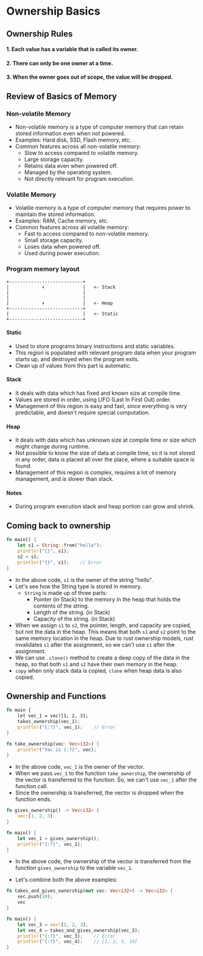 # Ownership Basics

## Ownership Rules
#### 1. Each value has a variable that is called its owner.
#### 2. There can only be one owner at a time.
#### 3. When the owner goes out of scope, the value will be dropped.

## Review of Basics of Memory
### Non-volatile Memory
- Non-volatile memory is a type of computer memory that can retain stored information even when not powered.
- Examples: Hard disk, SSD, Flash memory, etc.
- Common features across all non-volatile memory:
  - Slow to access compared to volatile memory.
  - Large storage capacity.
  - Retains data even when powered off.
  - Managed by the operating system.
  - Not directly relevant for program execution.

### Volatile Memory
- Volatile memory is a type of computer memory that requires power to maintain the stored information.
- Examples: RAM, Cache memory, etc.
- Common features across all volatile memory:
  - Fast to access compared to non-volatile memory.
  - Small storage capacity.
  - Loses data when powered off.
  - Used during power execution.

### Program memory layout
```
+---------------------------+
|            ⬇️              |   <- Stack
|                           |
|                           |   
|            ⬆️              |   <- Heap
+---------------------------+
|                           |   <- Static
+---------------------------+
```

#### Static
- Used to store programs binary instructions and static variables.
- This region is populated with relevant program data when your program starts up, and destroyed when the program exits.
- Clean up of values from this part is automatic.

#### Stack
- It deals with data which has fixed and known size at compile time.
- Values are stored in order, using LIFO (Last In First Out) order.
- Management of this region is easy and fast, since everything is very predictable, and doesn't require special computation.

#### Heap
- It deals with data which has unknown size at compile time or size which might change during runtime.
- Not possible to know the size of data at compile time, so it is not stored in any order, data is placed all over the place, where a suitable space is found.
- Management of this region is complex, requires a lot of memory management, and is slower than stack.

#### Notes
- During program execution stack and heap portion can grow and shrink.


## Coming back to ownership
```rust
fn main() {
    let s1 = String::from("hello");
    println!("{}", s1);
    s2 = s1;
    println!("{}", s1);    // Error
}
```
- In the above code, `s1` is the owner of the string "hello".
- Let's see how the String type is stored in memory.
    - `String` is made up of three parts:
        - Pointer (in Stack) to the memory in the heap that holds the contents of the string.
        - Length of the string. (in Stack)
        - Capacity of the string. (in Stack)
- When we assign `s1` to `s2`, the pointer, length, and capacity are copied, but not the data in the heap. This means that both `s1` and `s2` point to the same memory location in the heap. Due to rust ownership models, rust invalidates `s1` after the assignment, so we can't use `s1` after the assignment.
- We can use `.clone()` method to create a deep copy of the data in the heap, so that both `s1` and `s2` have their own memory in the heap.
- `copy` when only stack data is copied, `clone` when heap data is also copied.


## Ownership and Functions
```rust
fn main {
    let vec_1 = vec![1, 2, 3];
    takes_ownership(vec_1);
    println!("{:?}", vec_1);    // Error
}

fn take_ownership(vec: Vec<i32>) {
    println!("Vec is {:?}", vec);
}
```
- In the above code, `vec_1` is the owner of the vector.
- When we pass `vec_1` to the function `take_ownership`, the ownership of the vector is transferred to the function. So, we can't use `vec_1` after the function call.
- Since the ownership is transferred, the vector is dropped when the function ends.

```rust
fn gives_ownership() -> Vec<i32> {
    vec![1, 2, 3]
}

fn main() {
    let vec_1 = gives_ownership();
    println!("{:?}", vec_1);
}
```
- In the above code, the ownership of the vector is transferred from the function `gives_ownership` to the variable `vec_1`.

- Let's combine both the above examples:
```rust
fn takes_and_gives_ownership(mut vec: Vec<i32>) -> Vec<i32> {
    vec.push(10);
    vec
}

fn main() {
    let vec_3 = vec![1, 2, 3];
    let vec_4 = takes_and_gives_ownership(vec_3);
    println!("{:?}", vec_3);    // Error
    println!("{:?}", vec_4);    // [1, 2, 3, 10]
}
